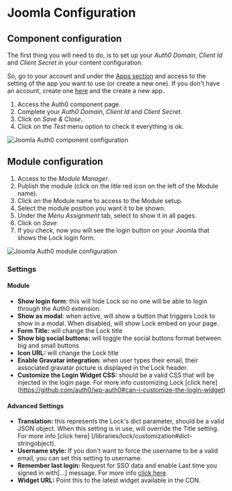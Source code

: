 # Joomla Configuration

## Component configuration
The first thing you will need to do, is to set up your *Auth0 Domain*, *Client Id* and *Client Secret* in your content configuration.

So, go to your account and under the [Apps section](@@uiURL@@/#/applications) and access to the setting of the app you want to use (or create a new one). If you don't have an account, create one [here](https://auth0.com) and the create a new app.

1. Access the Auth0 component page.
2. Complete your *Auth0 Domain*, *Client Id* and *Client Secret*.
3. Click on *Save & Close*.
4. Click on the *Test* menu option to check it everything is ok.

<img src="https://cdn.auth0.com/docs/cms/joomla/joomla-auth0-component-setup.gif" alt="Joomla Auth0 component configuration">

## Module configuration

1. Access to the *Module Manager*.
2. Publish the module (click on the litle red icon on the left of the Module name).
3. Click on the Module name to access to the Module setup.
4. Select the module position you want it to be shown.
5. Under the *Menu Assignment* tab, select to show it in all pages.
6. Click on *Save*
7. If you check, now you will see the login button on your Joomla that shows the Lock login form.

<img src="https://cdn.auth0.com/docs/cms/joomla/joomla-auth0-module-setup.gif" alt="Joomla Auth0 module configuration">

### Settings

#### Module

- **Show login form**: this will hide Lock so no one will be able to login through the Auth0 extension.
- **Show as modal**: when active, will show a button that triggers Lock to show in a modal. When disabled, will show Lock embed on your page.
- **Form Title:** will change the Lock title
- **Show big social buttons:** will toggle the social buttons format between big and small buttons
- **Icon URL:** will change the Lock title
- **Enable Gravatar integration:** when user types their email, their associated gravatar picture is displayed in the Lock header.
- **Customize the Login Widget CSS:** should be a valid CSS that will be injected in the login page. For more info customizing Lock [click here] (https://github.com/auth0/wp-auth0#can-i-customize-the-login-widget)

#### Advanced Settings

- **Translation:** this represents the Lock's dict parameter, should be a valid JSON object. When this setting is in use, will override the Title setting. For more info [click here] (/libraries/lock/customization#dict-stringobject).
- **Username style:** If you don't want to force the username to be a valid email, you can set this setting to username.
- **Remember last login:** Request for SSO data and enable Last time you signed in with[...] message. For more info [click here](/libraries/lock/customization#rememberlastlogin-boolean).
- **Widget URL:** Point this to the latest widget available in the CDN.
